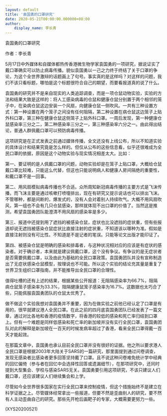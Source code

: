 ```yaml
---
layout: default
title: '袁国勇的口罩研究'
date: 2020-05-21T00:00:00.000000+08:00
author:
    display_name: 李长青
---
```


袁国勇的口罩研究

作者：李长青

5月17日中外媒体和自媒体都热传香港微生物学家袁国勇的一项研究，据说证实了戴口罩确实可以防止病毒传播。貌似袁国勇以一己之力终于终结了关于口罩的争论，为这个全世界激辩的话题画上了句号。事实真的是这样吗？对这样的问题，我们不该只看标题，哪怕是这个标题很符合自己的期望，而要看报道真的说了什么。

袁国勇的研究并不是来自现实的人类追踪调查，而是一项仓鼠动物实验，实验的方法和结果大致是这样的：将人工感染病毒的仓鼠和健康仓鼠分别置于两个相邻的笼子中，在染病仓鼠这边安装一个风扇，向健康仓鼠一侧吹风。一共有三种设置方式：第一种设置在两个笼子之间没有任何阻隔，第二种设置在病仓鼠这边笼子上贴外科口罩，第三种在健康仓鼠这侧笼子上贴外科口罩。一周后发现，第一种健康仓鼠感染率三分之二，第二种感染率三分之一，第三种感染率六分之一。由此得出结论，普通人群佩戴口罩可以预防病毒传播。

这项研究是在正式发表之前通过媒体传播，全文还没有上线公布，所以不知道实验的具体设计和结果究竟是怎么样的。但仅从公布的这些信息看，似乎还很难成为全民口罩的依据，原因是这个动物实验与现实情况相差太大。比如：

第一、要证明的是人佩戴口罩的问题，动物实验却是在笼子上贴口罩，大概给仓鼠戴口罩比较难，只能这么代替，但这也只能说明病人和健康人房间隔绝的重要性，和戴口罩不是一回事。

第二、用风扇模拟病毒传播也不合适。众所周知新冠病毒传播的主要方式是飞沫传播，而飞沫主要是通过咳嗽打喷嚏排出，现在有研究又提示说话也可以排出飞沫。不管哪种，都是间断的，爆发式的，没有人会对着别人持续吹气。大概不用风扇吹风，第一组也不会有几只仓鼠感染，那样就体现不出口罩的价值了。当然这是推测，希望袁国勇团队能澄清不用风扇的感染率是多少。

第三、报道中还提到用了遮挡的被感染仓鼠，症状也比没遮挡的症状重，但有些报道却说无遮挡被感染仓鼠症状比直接注射的症状重，不知道该以哪种为准。假如是直接注射则没有可比性。不知道是不是记者的笔误。只能等论文出版才能印证了。

第四、被感染仓鼠是明确的感染和排毒者，与这种状况相对应的应该是有症状的感染者。对于确诊者，本来就是建议佩戴口罩，这个没有争议。有争议的是无症状者是否需要佩戴口罩，以及由此为基础的全民口罩政策。袁国勇团队并没有宣称制造出了无症状感染仓鼠模型，按理说也不可能。所以这个实验的结论充其量是重复了世界卫生组织口罩指南，并不能推导出全民口罩的合理性。

值得吐槽的还有上述的结果，根据某些公开报道：无阻隔感染率为66.7%，阻隔病仓鼠笼子感染率为33.3%，阻隔健康鼠笼子感染率为16.7%。这数据也太巧合了些，只能佩服袁国勇团队的仓鼠太优秀了。

做不做这个实验我想对袁国勇并不重要，因为在做实验之前他已经认定了口罩是有用的，很早就建议港人全民口罩。在此之前的四月底袁国勇团队已经发表了一篇文章，通过对比各地和香港的疫情数字，将香港的较低的感染和死亡率归结到口罩上。但有一个难题是同样低感染和死亡率的新加坡并没有实行全民口罩，袁国勇团队对此的解释是新加坡在一百天的时候发病率超过了香港，看来全民口罩得戴一百天才能起效。

在那篇文章中，袁国勇也承认目前全民口罩并没有很好的证据。他之所以要求港人全民口罩是根据2003年大陆关于SARS的一篇研究，那里面提到通过问卷调查，发现无感染者比感染者更多回答坚持戴了口罩。且不说这种问卷难免统计学中经典的回忆偏倚（参与者在回忆中会选择性回答或遗漏细节），在那项研究中，还同时提到大型集会、学校与感染SARS无关。袁国勇要引用这项研究，不该只建议人们戴口罩，还应该建议人们继续集会和上学。

尽管如今全世界很多国家在实行全民口罩来控制疫情，但这个措施始终不是建立在科学证据之上。尽管媒体经常拿出一些报道，但要不然是歪曲别人的研究，要不然有人主动歪曲自己的研究。那些先开枪后画靶子的专家，大概需要更努力一些。

(XYS20200521)

